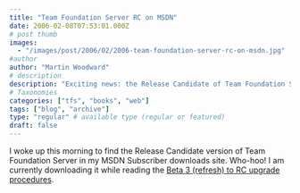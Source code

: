 ```yaml
---
title: "Team Foundation Server RC on MSDN"
date: 2006-02-08T07:53:01.000Z
# post thumb
images:
  - "/images/post/2006/02/2006-team-foundation-server-rc-on-msdn.jpg"
#author
author: "Martin Woodward"
# description
description: "Exciting news: the Release Candidate of Team Foundation Server is now available for download on MSDN for eager developers!"
# Taxonomies
categories: ["tfs", "books", "web"]
tags: ["blog", "archive"]
type: "regular" # available type (regular or featured)
draft: false
---
```

I woke up this morning to find the Release Candidate version of Team Foundation Server in my MSDN Subscriber downloads site.  Who-hoo!  I am currently downloading it while reading the [Beta 3 (refresh) to RC upgrade procedures](http://blogs.msdn.com/robcaron/archive/2006/02/07/527022.aspx).